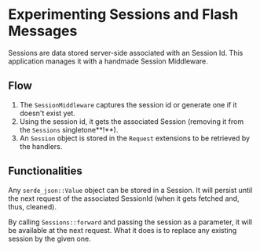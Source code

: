 # Experimenting Sessions and Flash Messages

Sessions are data stored server-side associated with an Session Id. This application manages it with a handmade
Session Middleware.

## Flow

1. The `SessionMiddleware` captures the session id or generate one if it doesn't exist yet.
2. Using the session id, it gets the associated Session (removing it from the `Sessions` singletone**!**).
3. An `Session` object is stored in the `Request` extensions to be retrieved by the handlers.

## Functionalities

Any `serde_json::Value` object can be stored in a Session. It will persist until the next request of the associated SessionId
(when it gets fetched and, thus, cleaned).

By calling `Sessions::forward` and passing the session as a parameter, it will be available at the next request.
What it does is to replace any existing session by the given one.
